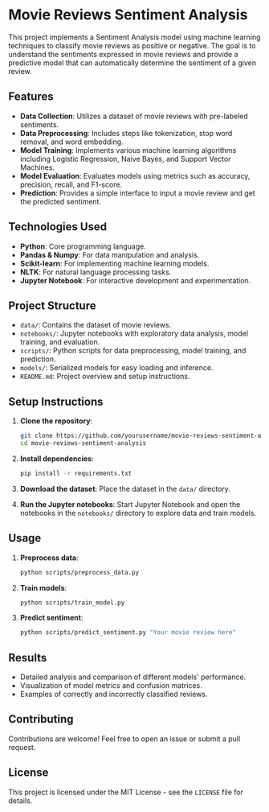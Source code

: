 # Movie Reviews Sentiment Analysis

This project implements a Sentiment Analysis model using machine learning techniques to classify movie reviews as positive or negative. The goal is to understand the sentiments expressed in movie reviews and provide a predictive model that can automatically determine the sentiment of a given review.

## Features

- **Data Collection**: Utilizes a dataset of movie reviews with pre-labeled sentiments.
- **Data Preprocessing**: Includes steps like tokenization, stop word removal, and word embedding.
- **Model Training**: Implements various machine learning algorithms including Logistic Regression, Naive Bayes, and Support Vector Machines.
- **Model Evaluation**: Evaluates models using metrics such as accuracy, precision, recall, and F1-score.
- **Prediction**: Provides a simple interface to input a movie review and get the predicted sentiment.

## Technologies Used

- **Python**: Core programming language.
- **Pandas & Numpy**: For data manipulation and analysis.
- **Scikit-learn**: For implementing machine learning models.
- **NLTK**: For natural language processing tasks.
- **Jupyter Notebook**: For interactive development and experimentation.

## Project Structure

- `data/`: Contains the dataset of movie reviews.
- `notebooks/`: Jupyter notebooks with exploratory data analysis, model training, and evaluation.
- `scripts/`: Python scripts for data preprocessing, model training, and prediction.
- `models/`: Serialized models for easy loading and inference.
- `README.md`: Project overview and setup instructions.

## Setup Instructions

1. **Clone the repository**:
    ```sh
    git clone https://github.com/yourusername/movie-reviews-sentiment-analysis.git
    cd movie-reviews-sentiment-analysis
    ```

2. **Install dependencies**:
    ```sh
    pip install -r requirements.txt
    ```

3. **Download the dataset**:
    Place the dataset in the `data/` directory.

4. **Run the Jupyter notebooks**:
    Start Jupyter Notebook and open the notebooks in the `notebooks/` directory to explore data and train models.

## Usage

1. **Preprocess data**:
    ```sh
    python scripts/preprocess_data.py
    ```

2. **Train models**:
    ```sh
    python scripts/train_model.py
    ```

3. **Predict sentiment**:
    ```sh
    python scripts/predict_sentiment.py "Your movie review here"
    ```

## Results

- Detailed analysis and comparison of different models' performance.
- Visualization of model metrics and confusion matrices.
- Examples of correctly and incorrectly classified reviews.

## Contributing

Contributions are welcome! Feel free to open an issue or submit a pull request.

## License

This project is licensed under the MIT License - see the `LICENSE` file for details.
